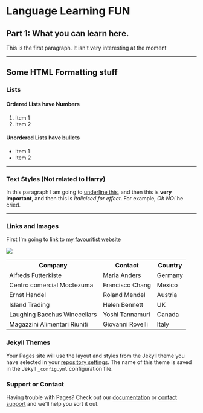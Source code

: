 <h1>Language Learning FUN</h1>
<h2>Part 1: What you can learn here.</h2>
<p> This is the first paragraph. It isn't very interesting at the moment</p>

<hr>
<h2>Some HTML Formatting stuff</h2>
<h3>Lists</h3>
<h4>Ordered Lists have Numbers</h4>
<ol>
  <li>Item 1</li>
  <li>Item 2</li>
</ol>
<h4>Unordered Lists have bullets</h4>
<ul>
  <li>Item 1</li>
  <li>Item 2</li>
</ul>

<hr>

<h3>Text Styles (Not related to Harry)</h3>
<p>In this paragraph I am going to <u>underline this</u>, and then this is <strong>very important</strong>, and then this is <em>italicised for effect</em>. For example, <em>Oh NO!</em> he cried. </p>

<hr>

<h3>Links and Images</h3>
<p>First I'm going to link to <a href="https://www.youtube.com/?hl=en-GB&gl=GB"> my favouritist website</a></p>

<img src="https://upload.wikimedia.org/wikipedia/commons/d/df/Doge_homemade_meme.jpg" />

<table>
  <tr>
    <th>Company</th>
    <th>Contact</th>
    <th>Country</th>
  </tr>
  <tr>
    <td>Alfreds Futterkiste</td>
    <td>Maria Anders</td>
    <td>Germany</td>
  </tr>
  <tr>
    <td>Centro comercial Moctezuma</td>
    <td>Francisco Chang</td>
    <td>Mexico</td>
  </tr>
  <tr>
    <td>Ernst Handel</td>
    <td>Roland Mendel</td>
    <td>Austria</td>
  </tr>
  <tr>
    <td>Island Trading</td>
    <td>Helen Bennett</td>
    <td>UK</td>
  </tr>
  <tr>
    <td>Laughing Bacchus Winecellars</td>
    <td>Yoshi Tannamuri</td>
    <td>Canada</td>
  </tr>
  <tr>
    <td>Magazzini Alimentari Riuniti</td>
    <td>Giovanni Rovelli</td>
    <td>Italy</td>
  </tr>
</table>

### Jekyll Themes

Your Pages site will use the layout and styles from the Jekyll theme you have selected in your [repository settings](https://github.com/malachirandell/test/settings). The name of this theme is saved in the Jekyll `_config.yml` configuration file.

### Support or Contact

Having trouble with Pages? Check out our [documentation](https://help.github.com/categories/github-pages-basics/) or [contact support](https://github.com/contact) and we’ll help you sort it out.
